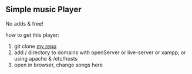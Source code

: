 ## Simple music Player
No adds & free!

how to get this player:
1. git clone [my repo](https://github.com/DariaUtkinaEj/SimplePlayer)
2. add / directory to domains with openServer or live-server or xampp, or using apache & /etc/hosts
3. open in browser, change songs here